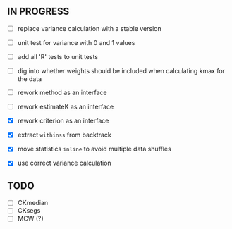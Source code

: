 ## IN PROGRESS

- [ ] replace variance calculation with a stable version
- [ ] unit test for variance with 0 and 1 values
- [ ] add all 'R' tests to unit tests
- [ ] dig into whether weights should be included when calculating kmax for the data
- [ ] rework method as an interface
- [ ] rework estimateK as an interface

- [x] rework criterion as an interface
- [x] extract `withinss` from backtrack
- [x] move statistics `inline` to avoid multiple data shuffles
- [x] use correct variance calculation

## TODO

- [ ] CKmedian
- [ ] CKsegs
- [ ] MCW (?)